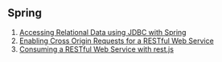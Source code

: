 ## Spring 

01. [Accessing Relational Data using JDBC with Spring](https://github.com/gabrielruiu/learn/tree/master/spring-jdbc)
02. [Enabling Cross Origin Requests for a RESTful Web Service](https://github.com/gabrielruiu/learn/tree/master/cors-rest)
03. [Consuming a RESTful Web Service with rest.js](https://github.com/gabrielruiu/learn/tree/master/consume-with-restjs)
